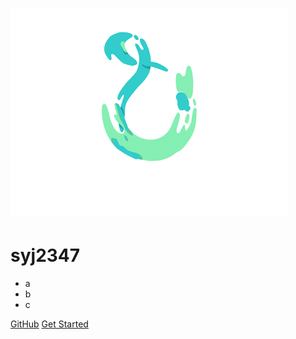 # ![logo](_media/test.gif)

# syj2347

- a
- b
- c

<!-- > 一个神奇的文档网站生成器。

- 简单、轻便 (压缩后 ~21kB)
- 无需生成 html 文件
- 众多主题 -->

[GitHub](https://github.com/syj2347)
[Get Started](/README.md)
